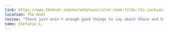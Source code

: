 ```yaml
---
link: https://www.theknot.com/marketplace/color-room-films-llc-jackson-nj-963435
location: The Knot
review: "There just aren't enough good things to say about Steve and his team! We booked Color Room Films a month before our wedding because we weren't sure if we would need a video. Well, it was hands down the BEST money we spent on our extremely memorable day... And to be honest, we received ALOT more than what we paid for."
name: Stefanie L.
---
```

